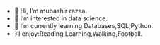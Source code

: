 - 👋 Hi, I’m mubashir razaa.
- 👀 I’m interested in data science.
- 🌱 I’m currently learning Databases,SQL,Python.
- ⚡I enjoy:Reading,Learning,Walking,Football.

<!---
mubashirrazaa/mubashirrazaa is a ✨ special ✨ repository because its `README.md` (this file) appears on your GitHub profile.
You can click the Preview link to take a look at your changes.
--->
